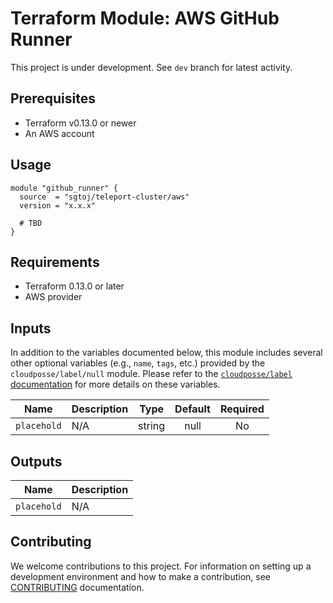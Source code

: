 # Terraform Module: AWS GitHub Runner

This project is under development. See `dev` branch for latest activity.

## Prerequisites

- Terraform v0.13.0 or newer
- An AWS account

## Usage

```hcl
module "github_runner" {
  source  = "sgtoj/teleport-cluster/aws"
  version = "x.x.x"

  # TBD
}
```

## Requirements

- Terraform 0.13.0 or later
- AWS provider

## Inputs

In addition to the variables documented below, this module includes several
other optional variables (e.g., `name`, `tags`, etc.) provided by the
`cloudposse/label/null` module. Please refer to the [`cloudposse/label` documentation](https://registry.terraform.io/modules/cloudposse/label/null/latest) for more details on these variables.

| Name                                 | Description                                                                                                   |                 Type                 | Default  | Required |
|--------------------------------------|---------------------------------------------------------------------------------------------------------------|:------------------------------------:|:--------:|:--------:|
| `placehold`               | N/A           |                string                |   null   |    No    |

## Outputs

| Name                                | Description                                                                   |
|-------------------------------------|-------------------------------------------------------------------------------|
| `placehold`                   |  N/A                                      |

## Contributing

We welcome contributions to this project. For information on setting up a
development environment and how to make a contribution, see [CONTRIBUTING](./CONTRIBUTING.md)
documentation.
